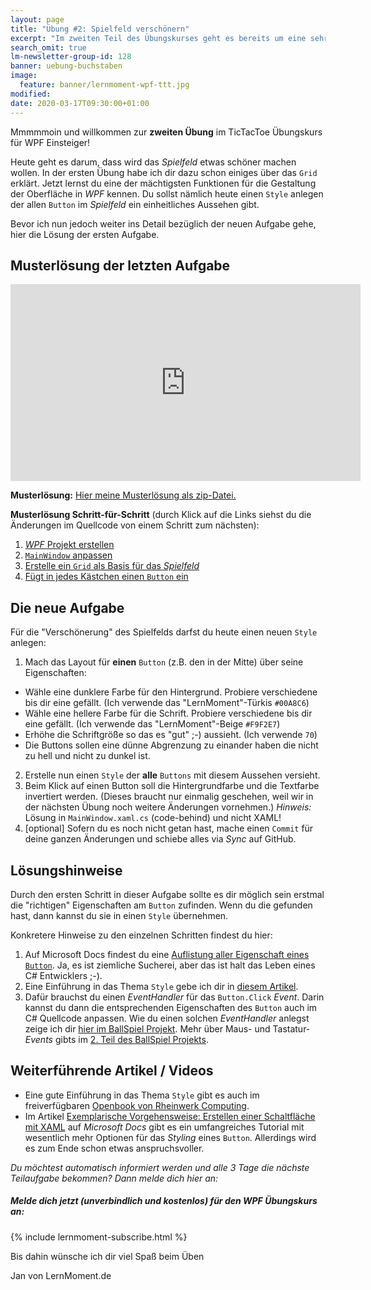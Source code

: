 ```yaml
---
layout: page
title: "Übung #2: Spielfeld verschönern"
excerpt: "Im zweiten Teil des Übungskurses geht es bereits um eine sehr mächtige Funktion von WPF. Du verschönerst die Buttons mithilfe eines Styles."
search_omit: true
lm-newsletter-group-id: 128
banner: uebung-buchstaben
image:
  feature: banner/lernmoment-wpf-ttt.jpg
modified:
date: 2020-03-17T09:30:00+01:00
---
```


Mmmmmoin und willkommen zur **zweiten Übung** im TicTacToe Übungskurs für WPF Einsteiger!

Heute geht es darum, dass wird das *Spielfeld* etwas schöner machen wollen. In der ersten Übung habe ich dir dazu schon einiges über das `Grid` erklärt. Jetzt lernst du eine der mächtigsten Funktionen für die Gestaltung der Oberfläche in *WPF* kennen. Du sollst nämlich heute einen `Style` anlegen der allen `Button` im *Spielfeld* ein einheitliches Aussehen gibt.

Bevor ich nun jedoch weiter ins Detail bezüglich der neuen Aufgabe gehe, hier die Lösung der ersten Aufgabe.

## Musterlösung der letzten Aufgabe

<iframe width="560" height="315" src="https://www.youtube-nocookie.com/embed/zt1pTNvhLuM" frameborder="0" allow="encrypted-media" allowfullscreen></iframe>

**Musterlösung:** [Hier meine Musterlösung als zip-Datei.](https://github.com/LernMoment/tictactoe-wpf/releases/tag/teil1)

**Musterlösung Schritt-für-Schritt** (durch Klick auf die Links siehst du die Änderungen im Quellcode von einem Schritt zum nächsten):
1. [*WPF* Projekt erstellen](https://github.com/LernMoment/tictactoe-wpf/commit/593a68022b9545916f996d480c5883479ad5fe98)
2. [`MainWindow` anpassen](https://github.com/LernMoment/tictactoe-wpf/commit/f2588d972cc804e1296cb5884dc4304875660a1a)
3. [Erstelle ein `Grid` als Basis für das *Spielfeld*](https://github.com/LernMoment/tictactoe-wpf/commit/637c04ac98a442401dc7bb0fe1af0c07b6992545)
4. [Fügt in jedes Kästchen einen `Button` ein](https://github.com/LernMoment/tictactoe-wpf/commit/af4ce60c5989d4a7fd1c22ed4ce85ee2612a6853)

## Die neue Aufgabe
Für die "Verschönerung" des Spielfelds darfst du heute einen neuen `Style` anlegen:

1. Mach das Layout für **einen** `Button` (z.B. den in der Mitte) über seine Eigenschaften:
  - Wähle eine dunklere Farbe für den Hintergrund. Probiere verschiedene bis dir eine gefällt. (Ich verwende das "LernMoment"-Türkis `#00A8C6`)
  - Wähle eine hellere Farbe für die Schrift. Probiere verschiedene bis dir eine gefällt. (Ich verwende das "LernMoment"-Beige `#F9F2E7`)
  - Erhöhe die Schriftgröße so das es "gut" ;-) aussieht. (Ich verwende `70`)
  - Die Buttons sollen eine dünne Abgrenzung zu einander haben die nicht zu hell und nicht zu dunkel ist.
2. Erstelle nun einen `Style` der **alle** `Buttons` mit diesem Aussehen versieht.
3. Beim Klick auf einen Button soll die Hintergrundfarbe und die Textfarbe invertiert werden. (Dieses braucht nur einmalig geschehen, weil wir in der nächsten Übung noch weitere Änderungen vornehmen.) *Hinweis:* Lösung in `MainWindow.xaml.cs` (code-behind) und nicht XAML!
4. [optional] Sofern du es noch nicht getan hast, mache einen `Commit` für deine ganzen Änderungen und schiebe alles via *Sync* auf GitHub.

## Lösungshinweise
Durch den ersten Schritt in dieser Aufgabe sollte es dir möglich sein erstmal die "richtigen" Eigenschaften am `Button` zufinden. Wenn du die gefunden hast, dann kannst du sie in einen `Style` übernehmen.

Konkretere Hinweise zu den einzelnen Schritten findest du hier:
1. Auf Microsoft Docs findest du eine [Auflistung aller Eigenschaft eines `Button`](https://docs.microsoft.com/de-de/dotnet/api/system.windows.controls.button?view=netframework-4.8#properties). Ja, es ist ziemliche Sucherei, aber das ist halt das Leben eines C# Entwicklers ;-).
2. Eine Einführung in das Thema `Style` gebe ich dir in [diesem Artikel](/alle/wpf-style-xaml-grundlagen/).
3. Dafür brauchst du einen *EventHandler* für das `Button.Click` *Event*. Darin kannst du dann die entsprechenden Eigenschaften des `Button` auch im C# Quellcode anpassen. Wie du einen solchen *EventHandler* anlegst zeige ich dir [hier im BallSpiel Projekt](https://youtu.be/ugji-_yWoRk?t=929). Mehr über Maus- und Tastatur- *Events* gibts im [2. Teil des BallSpiel Projekts](https://youtu.be/L99fv0Gzx4Y).

## Weiterführende Artikel / Videos

- Eine gute Einführung in das Thema `Style` gibt es auch im freiverfügbaren [Openbook von Rheinwerk Computing](http://openbook.rheinwerk-verlag.de/visual_csharp_2012/1997_23_004.html).
- Im Artikel [Exemplarische Vorgehensweise: Erstellen einer Schaltfläche mit XAML](https://docs.microsoft.com/de-de/dotnet/framework/wpf/controls/walkthrough-create-a-button-by-using-xaml) auf *Microsoft Docs* gibt es ein umfangreiches Tutorial mit wesentlich mehr Optionen für das *Styling* eines `Button`. Allerdings wird es zum Ende schon etwas anspruchsvoller.

*Du möchtest automatisch informiert werden und alle 3 Tage die nächste Teilaufgabe bekommen? Dann melde dich hier an:*

<div class="subscribe-notice">
  <h5>Melde dich jetzt (unverbindlich und kostenlos) für den WPF Übungskurs an:</h5>
    {% include lernmoment-subscribe.html %}
</div>

Bis dahin wünsche ich dir viel Spaß beim Üben

Jan von LernMoment.de
